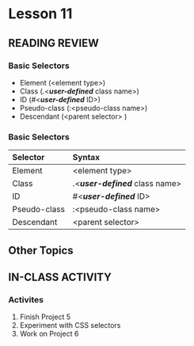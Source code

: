 # Lesson 11
    
## READING REVIEW

### Basic Selectors
* Element (&lt;element type>)
* Class (.&lt;***user-defined*** class name>)
* ID (#&lt;***user-defined*** ID>)
* Pseudo-class (:&lt;pseudo-class name>)
* Descendant (&lt;parent selector> <descendant selector>)

### Basic Selectors

| Selector     | Syntax                                  |
| :----------- | :-------------------------------------- |
| Element      | &lt;element type>                          |
| Class        | .&lt;***user-defined*** class name>        |
| ID           | #&lt;***user-defined*** ID>                |
| Pseudo-class | :&lt;pseudo-class name>                    |
| Descendant   | &lt;parent selector> <descendant selector> |

## Other Topics

## IN-CLASS ACTIVITY

### Activites
1. Finish Project 5
2. Experiment with CSS selectors
3. Work on Project 6
